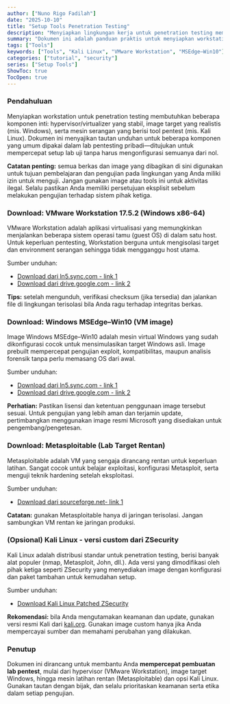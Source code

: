 ```yaml
---
author: ["Nuno Rigo Fadilah"]
date: "2025-10-10"
title: "Setup Tools Penetration Testing"
description: "Menyiapkan lingkungan kerja untuk penetration testing memerlukan kombinasi alat dan sistem yang tepat. Dalam panduan ini, Anda akan menemukan tautan unduhan untuk VMware Workstation 17.5.2, image Windows MSEdge–Win10 siap pakai untuk VMware, serta opsi Kali Linux yang telah dimodifikasi oleh ZSecurity. Semua disusun untuk mempermudah Anda membangun sistem uji keamanan yang stabil, aman, dan siap eksplorasi."
summary: "Dokumen ini adalah panduan praktis untuk menyiapkan workstation pentesting. Pembaca diberikan dua sumber unduhan untuk VMware Workstation 17.5.2 (link Sync dan Google Drive) dan dua sumber untuk image Windows MSEdge–Win10 yang siap dipakai pada VMware. Sebagai tambahan terdapat opsi untuk mengunduh Kali Linux yang telah dimodifikasi dari ZSecurity."
tags: ["Tools"]
keywords: ["Tools", "Kali Linux", "VMware Workstation", "MSEdge–Win10"]
categories: ["tutorial", "security"]
series: ["Setup Tools"]
ShowToc: true
TocOpen: true
---
```


### Pendahuluan
Menyiapkan workstation untuk penetration testing membutuhkan beberapa komponen inti: hypervisor/virtualizer yang stabil, image target yang realistis (mis. Windows), serta mesin serangan yang berisi tool pentest (mis. Kali Linux). Dokumen ini menyajikan tautan unduhan untuk beberapa komponen yang umum dipakai dalam lab pentesting pribadi—ditujukan untuk mempercepat setup lab uji tanpa harus mengonfigurasi semuanya dari nol.

**Catatan penting:** semua berkas dan image yang dibagikan di sini digunakan untuk tujuan pembelajaran dan pengujian pada lingkungan yang Anda miliki izin untuk menguji. Jangan gunakan image atau tools ini untuk aktivitas ilegal. Selalu pastikan Anda memiliki persetujuan eksplisit sebelum melakukan pengujian terhadap sistem pihak ketiga.

### Download: VMware Workstation 17.5.2 (Windows x86-64)
VMware Workstation adalah aplikasi virtualisasi yang memungkinkan menjalankan beberapa sistem operasi tamu (guest OS) di dalam satu host. Untuk keperluan pentesting, Workstation berguna untuk mengisolasi target dan environment serangan sehingga tidak mengganggu host utama.

Sumber unduhan:
- [Download dari ln5.sync.com - link 1](https://ln5.sync.com/dl/a524d0280/fgbzw355-bzuq9n6t-yypf24kv-7rfsi8xu)
- [Download dari drive.google.com - link 2](https://drive.google.com/file/d/1z0MXYPYIYoYJKp6NubzZ2zOXlFyjnMgQ/view?usp=sharing)

**Tips:** setelah mengunduh, verifikasi checksum (jika tersedia) dan jalankan file di lingkungan terisolasi bila Anda ragu terhadap integritas berkas.

### Download: Windows MSEdge–Win10 (VM image)
Image Windows MSEdge–Win10 adalah mesin virtual Windows yang sudah dikonfigurasi cocok untuk mensimulasikan target Windows asli. Image prebuilt mempercepat pengujian exploit, kompatibilitas, maupun analisis forensik tanpa perlu memasang OS dari awal.

Sumber unduhan:
- [Download dari ln5.sync.com - link 1](https://ln5.sync.com/dl/69a8cb2b0/view/default/11829848200004?sync_id=0#k2xyv9ke-qevy6hgz-tavwxu3c-78858267)
- [Download dari drive.google.com - link 2](https://drive.google.com/file/d/1-TIp1Jnj5avio3v_hpLiWrZgKXIDAZIU/view)

**Perhatian:** Pastikan lisensi dan ketentuan penggunaan image tersebut sesuai. Untuk pengujian yang lebih aman dan terjamin update, pertimbangkan menggunakan image resmi Microsoft yang disediakan untuk pengembang/pengetesan.

### Download: Metasploitable (Lab Target Rentan)
Metasploitable adalah VM yang sengaja dirancang rentan untuk keperluan latihan. Sangat cocok untuk belajar exploitasi, konfigurasi Metasploit, serta menguji teknik hardening setelah eksploitasi.

Sumber unduhan:
- [Download dari sourceforge.net- link 1](https://sourceforge.net/projects/metasploitable)

**Catatan:** gunakan Metasploitable hanya di jaringan terisolasi. Jangan sambungkan VM rentan ke jaringan produksi.

### (Opsional) Kali Linux - versi custom dari ZSecurity
Kali Linux adalah distribusi standar untuk penetration testing, berisi banyak alat populer (nmap, Metasploit, John, dll.). Ada versi yang dimodifikasi oleh pihak ketiga seperti ZSecurity yang menyediakan image dengan konfigurasi dan paket tambahan untuk kemudahan setup.

Sumber unduhan:
- [Download Kali Linux Patched ZSecurity](https://zsecurity.org/download-custom-kali)

**Rekomendasi:** bila Anda mengutamakan keamanan dan update, gunakan versi resmi Kali dari [kali.org](https://www.kali.org/). Gunakan image custom hanya jika Anda mempercayai sumber dan memahami perubahan yang dilakukan.

### Penutup
Dokumen ini dirancang untuk membantu Anda **mempercepat pembuatan lab pentest**, mulai dari hypervisor (VMware Workstation), image target Windows, hingga mesin latihan rentan (Metasploitable) dan opsi Kali Linux. Gunakan tautan dengan bijak, dan selalu prioritaskan keamanan serta etika dalam setiap pengujian.